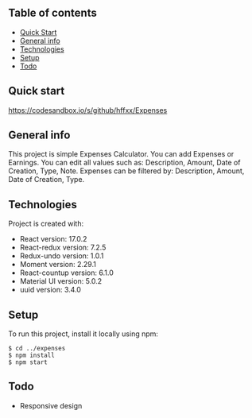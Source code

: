 ## Table of contents
- [Quick Start](#quick-start)
- [General info](#general-info)
- [Technologies](#technologies)
- [Setup](#setup)
- [Todo](#todo)

## Quick start

https://codesandbox.io/s/github/hffxx/Expenses

## General info

This project is simple Expenses Calculator. You can add Expenses or Earnings.
You can edit all values such as: Description, Amount, Date of Creation, Type, Note.
Expenses can be filtered by: Description, Amount, Date of Creation, Type.

## Technologies

Project is created with:

- React version: 17.0.2
- React-redux version: 7.2.5
- Redux-undo version: 1.0.1
- Moment version: 2.29.1
- React-countup version: 6.1.0
- Material UI version: 5.0.2
- uuid version: 3.4.0

## Setup

To run this project, install it locally using npm:

```
$ cd ../expenses
$ npm install
$ npm start
```
## Todo

- Responsive design
